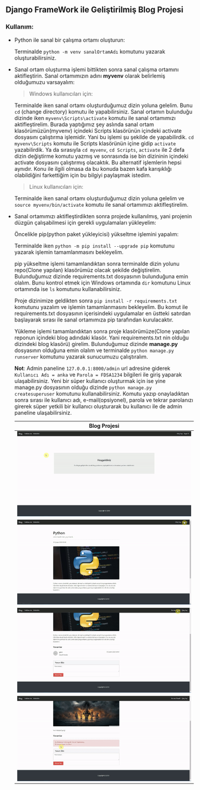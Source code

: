 ## Django FrameWork ile Geliştirilmiş Blog Projesi

### Kullanım:

- Python ile sanal bir çalışma ortamı oluşturun:

    Terminalde `python -m venv sanalOrtamAdı` komutunu yazarak oluşturabilirsiniz.

- Sanal ortam oluşturma işlemi bittikten sonra sanal çalışma ortamını aktifleştirin. Sanal ortamımızın adını **myvenv** olarak belirlemiş olduğumuzu varsayalım:

    > Windows kullanıcıları için:

    Terminalde iken sanal ortamı oluşturduğumuz dizin yoluna gelelim. Bunu `cd` (change directory) komutu ile yapabilirsiniz. Sanal ortamın bulunduğu dizinde iken `myvenv\Scripts\activate`
komutu ile sanal ortamımızı aktifleştirelim. Burada yaptığımız şey aslında sanal ortam klasörümüzün(myvenv) içindeki Scripts klasörünün içindeki activate dosyasını çalıştırma işlemidir.
Yani bu işlemi şu şekilde de yapabilirdik. `cd myvenv\Scripts` komutu ile Scripts klasörünün içine gidip `activate` yazabilirdik. Ya da sırasıyla `cd myvenv`, `cd Scripts`, `activate` ile 2 defa
dizin değiştirme komutu yazmış ve sonrasında ise bin dizininin içindeki activate dosyasını çalıştırmış olacaktık. Bu alternatif işlemlerin hepsi aynıdır. Konu ile ilgili olmasa da bu konuda
bazen kafa karışıklığı olabildiğini farkettiğim için bu bilgiyi paylaşmak istedim.

    > Linux kullanıcıları için:
    
    Terminalde iken sanal ortamı oluşturduğumuz dizin yoluna gelelim ve `source myvenv/bin/activate` komutu ile sanal ortamımızı aktifleştirelim.

- Sanal ortamımızı aktifleştirdikten sonra projede kullanılmış, yani projenin düzgün çalışabilmesi için gerekli uygulamaları yükleyelim:

    Öncelikle pip(python paket yükleyicisi) yükseltme işlemini yapalım:
    
    Terminalde iken `python -m pip install --upgrade pip` komutunu yazarak işlemin tamamlanmasını bekleyelim.

    pip yükseltme işlemi tamamlandıktan sonra terminalde dizin yolunu repo(Clone yapılan) klasörümüz olacak şekilde değiştirelim. Bulunduğumuz dizinde requirements.txt dosyasının bulunduğuna emin olalım.
Bunu kontrol etmek için Windows ortamında `dir` komutunu Linux ortamında ise `ls` komutunu kullanabilirsiniz.

    Proje dizinimize geldikten sonra `pip install -r requirements.txt` komutunu yazalım ve işlemin tamamlanmasını bekleyelim. Bu komut ile requirements.txt dosyasının içerisindeki uygulamalar
en üstteki satırdan başlayarak sırası ile sanal ortamımıza pip tarafından kurulacaktır.

    Yükleme işlemi tamamlandıktan sonra proje klasörümüze(Clone yapılan reponun içindeki blog adındaki klasör. Yani requirements.txt nin olduğu dizindeki blog klasörü) girelim. Bulunduğumuz dizinde
**manage.py** dosyasının olduğuna emin olalım ve terminalde `python manage.py runserver` komutunu yazarak sunucumuzu çalıştıralım.
    
    **Not**: Admin paneline `127.0.0.1:8000/admin` url adresine giderek `Kullanıcı Adı = anka` ve `Parola = FDSA1234` bilgileri ile giriş yaparak ulaşabilirsiniz. Yeni bir süper kullanıcı oluşturmak için ise yine manage.py dosyasının olduğu dizinde `python manage.py createsuperuser` komutunu kullanabilirsiniz. Komutu yazıp onayladıktan sonra sırası ile kullanıcı adı, e-mail(opsiyonel), parola ve tekrar parolanızı girerek süper yetkili bir kullanıcı oluşturarak bu kullanıcı ile de admin paneline ulaşabilirsiniz.
    
    |Blog Projesi|
    |:--:|
    |![Intro](https://github.com/zumrudu-anka/Blog-Project-With-Django/blob/master/presentationMedia/1.gif)|
    |![Intro](https://github.com/zumrudu-anka/Blog-Project-With-Django/blob/master/presentationMedia/2.gif)|
    |![Intro](https://github.com/zumrudu-anka/Blog-Project-With-Django/blob/master/presentationMedia/3.gif)|
    |![Intro](https://github.com/zumrudu-anka/Blog-Project-With-Django/blob/master/presentationMedia/4.gif)|
    
    
